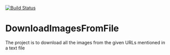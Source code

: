 [![Build Status](https://travis-ci.org/naveenkumarmarri/DownloadImagesFromFile.svg?branch=master)](https://travis-ci.org/naveenkumarmarri/DownloadImagesFromFile)

# DownloadImagesFromFile

The project is to download all the images from the given URLs mentioned in a text file


